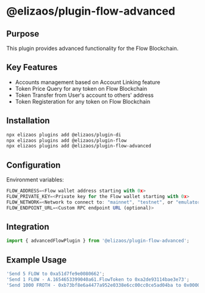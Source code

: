 # @elizaos/plugin-flow-advanced

## Purpose

This plugin provides advanced functionality for the Flow Blockchain.

## Key Features

- Accounts management based on Account Linking feature
- Token Price Query for any token on Flow Blockchain
- Token Transfer from User's account to others' address
- Token Registeration for any token on Flow Blockchain

## Installation

```bash
npx elizaos plugins add @elizaos/plugin-di
npx elizaos plugins add @elizaos/plugin-flow
npx elizaos plugins add @elizaos/plugin-flow-advanced
```

## Configuration

Environment variables:

```typescript
FLOW_ADDRESS=<Flow wallet address starting with 0x>
FLOW_PRIVATE_KEY=<Private key for the Flow wallet starting with 0x>
FLOW_NETWORK=<Network to connect to: "mainnet", "testnet", or "emulator" (optional, defaults to "mainnet")>
FLOW_ENDPOINT_URL=<Custom RPC endpoint URL (optional)>
```

## Integration

```typescript
import { advancedFlowPlugin } from '@elizaos/plugin-flow-advanced';
```

## Example Usage

```typescript
'Send 5 FLOW to 0xa51d7fe9e0080662';
'Send 1 FLOW - A.1654653399040a61.FlowToken to 0xa2de93114bae3e73';
'Send 1000 FROTH - 0xb73bf8e6a4477a952e0338e6cc00cc0ce5ad04ba to 0x000000000000000000000002e44fbfbd00395de5';
```
